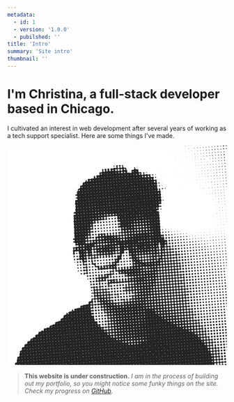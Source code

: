 ```yaml
---
metadata:  
  - id: 1 
  - version: '1.0.0' 
  - pubilshed: '' 
title: 'Intro'
summary: 'Site intro'
thumbnail: ''
---
```


# I'm Christina, a full-stack developer based in Chicago.

I cultivated an interest in web development after several years of working as a tech support specialist. Here are some things I've made.

![Homemade headshot. Styled in halftone dots.](https://github.com/hipstina/v2/blob/main/src/assets/profile-homepage.png)

> **This website is under construction.** *I am in the process of building out my portfolio, so you might notice some funky things on the site. Check my progress on [GitHub](https://github.com/hipstina/v2).*

